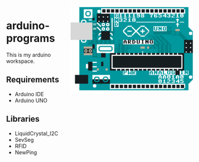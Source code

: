 <a href="https://mrepol742.github.io">
  <img align="right" src="arduino.gif" width="330"> 
</a> 


# arduino-programs
This is my arduino workspace.

## Requirements
- Arduino IDE
- Arduino UNO

## Libraries
- LiquidCrystal_I2C
- SevSeg
- RFID
- NewPing
